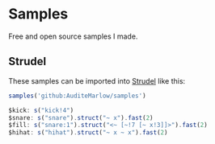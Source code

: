 # Samples

Free and open source samples I made.

## Strudel

These samples can be imported into [Strudel][strudel] like this:

```javascript
samples('github:AuditeMarlow/samples')

$kick: s("kick!4")
$snare: s("snare").struct("~ x").fast(2)
$fill: s("snare:1").struct("<~ [~!7 [~ x!3]]>").fast(2)
$hihat: s("hihat").struct("~ x ~ x").fast(2)
```

[strudel]: https://strudel.cc
